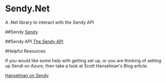 Sendy.Net
=========

A .Net library to interact with the Sendy API

##Sendy
[Sendy](http://sendy.co/)

##Sendy API
[The Sendy API](http://sendy.co/api)

#Helpful Resources

If you would like some help with getting set up, or you are thinking of setting up Sendi on Azure, then take a look at Scott Hanselman's Blog article. 

[Hanselman on Sendy](http://www.hanselman.com/blog/InstallingSendyAPHPAppOnWindowsAzureToSendInexpensiveNewsletterEmailViaAmazonSES.aspx)
